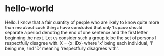 # hello-world

Hello.  I know that a fair quantity of people who are likely to know quite more than me about such things have concluded that only 1 space should separate a period denoting the end of one sentence and the first letter beginning the next.  Let us consider such a group to be the set of persons I respectfully disagree with.  X = {x: iDx} where 'x' being each individual, 'i' being me, and 'D' meaning 'respectfully disagrees with'.
